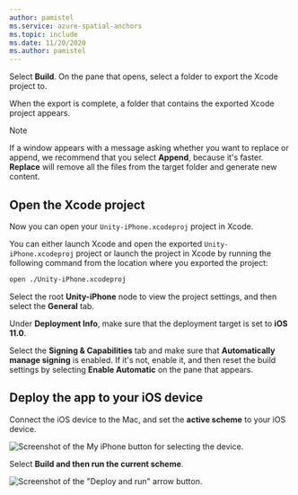 ```yaml
---
author: pamistel
ms.service: azure-spatial-anchors
ms.topic: include
ms.date: 11/20/2020
ms.author: pamistel
---
```

Select **Build**. On the pane that opens, select a folder to export the Xcode project to.

   When the export is complete, a folder that contains the exported Xcode project appears.

   > [!NOTE]
   > If a window appears with a message asking whether you want to replace or append, we recommend that you select **Append**, because it's faster. **Replace** will remove all the files from the target folder and generate new content.

## Open the Xcode project

Now you can open your `Unity-iPhone.xcodeproj` project in Xcode. 

You can either launch Xcode and open the exported `Unity-iPhone.xcodeproj` project or launch the project in Xcode by running the following command from the location where you exported the project:

 ```bash
open ./Unity-iPhone.xcodeproj
```

Select the root **Unity-iPhone** node to view the project settings, and then select the **General** tab.

Under **Deployment Info**, make sure that the deployment target is set to **iOS 11.0**.

Select the **Signing & Capabilities** tab and make sure that **Automatically manage signing** is enabled. If it's not, enable it, and then reset the build settings by selecting **Enable Automatic** on the pane that appears.

## Deploy the app to your iOS device

Connect the iOS device to the Mac, and set the **active scheme** to your iOS device.

   ![Screenshot of the My iPhone button for selecting the device.](./media/spatial-anchors-unity/select-device.png)

Select **Build and then run the current scheme**.

   ![Screenshot of the "Deploy and run" arrow button.](./media/spatial-anchors-unity/deploy-run.png)

